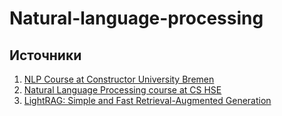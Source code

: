 # Natural-language-processing

## Источники

1. [NLP Course at Constructor University Bremen](https://github.com/isadrtdinov/lsdl-cub)
2. [Natural Language Processing course at CS HSE](https://github.com/ashaba1in/hse-nlp/tree/main/2024)
3. [LightRAG: Simple and Fast Retrieval-Augmented Generation](https://github.com/HKUDS/LightRAG)
